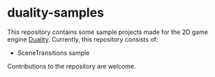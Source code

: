 # duality-samples
This repository contains some sample projects made for the 2D game engine [Duality](https://github.com/AdamsLair/duality).
Currently, this repository consists of:
* SceneTransitions sample

Contributions to the repository are welcome.
